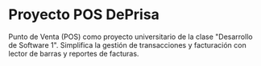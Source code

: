 # Proyecto POS DePrisa
Punto de Venta (POS) como proyecto universitario de la clase "Desarrollo de Software 1". Simplifica la gestión de transacciones y facturación con lector de barras y reportes de facturas.
